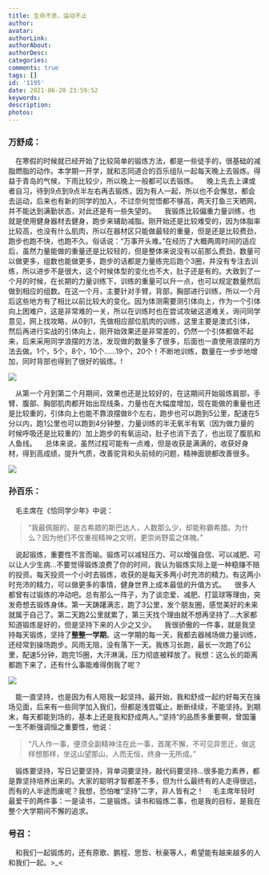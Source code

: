 ```yaml
---
title: 生命不息，运动不止
author: 
avatar: 
authorLink: 
authorAbout: 
authorDesc: 
categories: 
comments: true
tags: []
id: '1195'
date: 2021-06-20 23:59:52
keywords:
description:
photos:
---
```


### 万舒成：

  在寒假的时候就已经开始了比较简单的锻炼方法，都是一些徒手的，很基础的减脂燃脂的动作。本学期一开学，就和志同道合的百乐组队一起每天晚上去锻炼。得益于青岛的气候，下雨比较少，所以晚上一般都可以去锻炼。   晚上先去上课或者自习，待到9点到9点半左右再去锻炼，因为有人一起，所以也不会懈怠，都会去运动，后来也有新的同学的加入，不过奈何觉悟都不够高，两天打鱼三天晒网，并不能达到满勤状态，对此还是有一些失望的。   我锻炼比较偏重力量训练，也就是使用健身器材去健身，跑步来辅助减脂。刚开始还是比较难受的，因为体脂率比较高，也没有什么肌肉，所以在器材区只能做最轻的重量，但是还是比较费劲，跑步也跑不快，也跑不久。俗话说：“万事开头难。”在经历了大概两周时间的适应后，虽然力量能做的重量还是比较轻的，但是整体来说没有以前那么费劲，数量可以做更多，组数也能做更多，跑步的话都是力量练完后跑个3圈，并没有专注去训练，所以进步不是很大，这个时候体型的变化也不大，肚子还是有的。大致到了一个月的时候，在长期的力量训练下，训练的重量可以升一点，也可以规定数量然后做到相应的组数。在这一个月，主要针对手臂，背部，胸部进行训练，所以一个月后这些地方有了相比以前比较大的变化。因为体测需要测引体向上，作为一个引体向上困难户，这是非常难的一关，所以在训练时也在尝试攻破这道难关，询问同学意见，网上找攻略，从0到1，先做相应部位肌肉的训练，这里主要是澳式引体，然后再进行实战的引体向上，刚开始效果还是非常差的，仍然一个引体都做不起来，后来采用同学浪摆的方法，发现做的数量多了很多，后面也一直使用浪摆的方法去做。1个，5个，8个，10个……19个，20个！不断地训练，数量在一步步地增加，同时背部也得到了很好的锻炼。!

![](https://www.aiupc.xyz/wp-content/uploads/2021/06/舒成肌肉-300x225.jpg)

  从第一个月到第二个月期间，效果也还是比较好的，在这期间开始锻炼肩部，手臂、腹部、胸部肌肉都开始出现线条，力量也在大幅度增加，现在能做的重量也还是比较重的，引体向上也能不靠浪摆做8个左右，跑步也可以跑到5公里，配速在5分以内，跑1公里也可以跑到4分钟整，力量训练的半无氧半有氧（因为做力量的时候呼吸还是比较重的）加上跑步的有氧运动，肚子也消下去了，也出现了腹肌和人鱼线。   总体来说，虽然过程可能有一点难，但是收获是满满的，收获好身材，得到高成绩，提升气质，改善驼背和头前倾的问题，精神面貌都改善很多。

![](https://www.aiupc.xyz/wp-content/uploads/2021/06/舒成成绩-139x300.png)

### 孙百乐：

  毛主席在《恰同学少年》中说：

> “我最佩服的，是古希腊的斯巴达人，人数那么少，却能称霸希腊。为什么？因为他们不仅重视精神之文明，更崇尚野蛮之体魄。”

  说起锻炼，重要性不言而喻。锻炼可以减轻压力、可以增强自信、可以减肥、可以让人少生病...不要觉得锻炼浪费了你的时间，我认为锻炼实际上是一种稳赚不赔的投资。每天投资一个小时去锻炼，收获的是每天多两小时充沛的精力。有这两小时充沛的精力，可以做更多的事情，健身世界上成本最低的升值方式。   很多人都曾有过锻炼的冲动吧。总有那么一阵子，为了谈恋爱、减肥、打篮球等理由，突发奇想去锻炼身体。第一天踌躇满志，跑了3公里，发个朋友圈，感觉美好的未来就属于自己了。第二天跑2公里就累了，第三天找个理由就不想再坚持了...大家都知道锻炼是好的，但是坚持下来的人少之又少。   我很骄傲的一件事，就是我坚持每天锻炼，坚持了**整整一学期**。这一学期的每一天，我都去器械场做力量训练，还经常到操场跑步。风雨无阻，没有落下一天。我练习长跑，最长一次跑了6公里，配速5分钟，跑完15圈，大汗淋漓，压力彻底被释放了。我想：这么长的距离都跑下来了，还有什么事能难得倒我了呢？

![](https://www.aiupc.xyz/wp-content/uploads/2021/06/百乐跑步-1-135x300.jpg)

  能一直坚持，也是因为有人陪我一起坚持。最开始，我和舒成一起约好每天在操场见面，后来有一些同学加入我们，但都是浅尝辄止，断断续续，不能坚持。到期末，每天都能到场的，基本上还是我和舒成两人。”坚持“的品质多重要啊，曾国藩一生不断强调恒之重要性，他说：

> “凡人作一事，便须全副精神注在此一事，首尾不懈，不可见异思迁，做这样想那样，坐这山望那山。人而无恒，终身一无所成。”

  锻炼要坚持，写日记要坚持，背单词要坚持，敲代码要坚持...很多能力素养，都是靠坚持培养出来的。大家的聪明才智都差不多，但为什么最终有的人走得很远，而有的人半途而废呢？我想，恐怕唯“坚持”二字，非人皆有之！   毛主席年轻时最爱干的两件事：一是读书，二是锻炼。读书和锻炼二事，也是我的目标，是我在整个大学期间不懈的追求。

### 号召：

  和我们一起锻炼的，还有原歌、鹏程、思哲、秋豪等人，希望能有越来越多的人和我们一起。>\_<